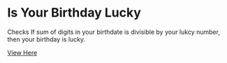 # Is Your Birthday Lucky

Checks If sum of digits in your birthdate is divisible by your lukcy number, then your birthday is lucky.

[View Here](https://mak626.github.io/is-your-birthday-lucky/)
